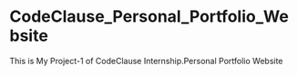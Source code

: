 # CodeClause_Personal_Portfolio_Website
This is My Project-1 of CodeClause Internship.Personal Portfolio Website
